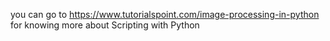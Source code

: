 you can go to 
https://www.tutorialspoint.com/image-processing-in-python 
for knowing more about Scripting with Python